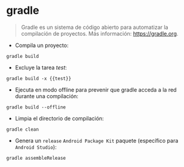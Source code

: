 # gradle

> Gradle es un sistema de código abierto para automatizar la compilación de proyectos.
> Más información: <https://gradle.org>.

- Compila un proyecto:

`gradle build`

- Excluye la tarea *test*:

`gradle build -x {{test}}`

- Ejecuta en modo offline para prevenir que gradle acceda a la red durante una compilación:

`gradle build --offline`

- Limpia el directorio de compilación:

`gradle clean`

- Genera un `release` `Android Package Kit` paquete (específico para `Android Studio`):

`gradle assembleRelease`
